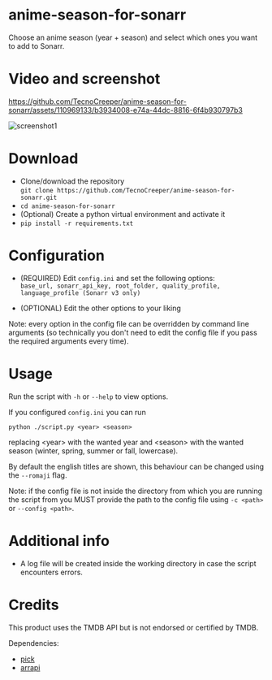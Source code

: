 # anime-season-for-sonarr
Choose an anime season (year + season) and select which ones you want to add to Sonarr.

# Video and screenshot

https://github.com/TecnoCreeper/anime-season-for-sonarr/assets/110969133/b3934008-e74a-44dc-8816-6f4b930797b3

![screenshot1](https://github.com/TecnoCreeper/anime-season-for-sonarr/assets/110969133/86feda0d-78e1-44d8-bfdd-d5da2517acb9)

# Download
- Clone/download the repository  
`git clone https://github.com/TecnoCreeper/anime-season-for-sonarr.git`
- `cd anime-season-for-sonarr`
- (Optional) Create a python virtual environment and activate it
- `pip install -r requirements.txt`

# Configuration
- (REQUIRED) Edit `config.ini` and set the following options:  
`base_url, sonarr_api_key, root_folder, quality_profile, language_profile (Sonarr v3 only)`

- (OPTIONAL) Edit the other options to your liking

Note: every option in the config file can be overridden by command line arguments (so technically you don't need to edit the config file if you pass the required arguments every time).

# Usage
Run the script with `-h` or `--help` to view options.

If you configured `config.ini` you can run

`python ./script.py <year> <season>`

replacing \<year> with the wanted year and \<season> with the wanted season (winter, spring, summer or fall, lowercase).

By default the english titles are shown, this behaviour can be changed using the `--romaji` flag.

Note: if the config file is not inside the directory from which you are running the script from you MUST provide the path to the config file using `-c <path>` or `--config <path>`.

# Additional info
- A log file will be created inside the working directory in case the script encounters errors.

# Credits
This product uses the TMDB API but is not endorsed or certified by TMDB.

Dependencies:
- [pick](https://github.com/wong2/pick)
- [arrapi](https://github.com/meisnate12/ArrAPI)